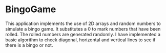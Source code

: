 # BingoGame
This application implements the use of 2D arrays and random numbers to simulate a bingo game. 
It substitutes a 0 to mark numbers that have been rolled. The rolled numbers are generated randomly. 
I have implemented a basic algorithm to check  diagonal, horizontal and vertical lines to see if 
there is a bingo or not. 
